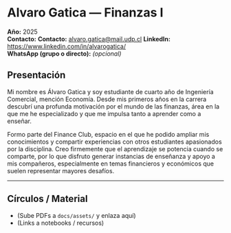 # Alvaro Gatica — Finanzas I

  
**Año:** 2025  
**Contacto:** **Contacto:** [alvaro.gatica@mail.udp.cl](mailto:alvaro.gatica@mail.udp.cl?subject=Consulta%20Tutor%C3%ADas%20Finanzas%20I)
**LinkedIn:** https://www.linkedin.com/in/alvarogatica/  
**WhatsApp (grupo o directo):** _(opcional)_

## Presentación
Mi nombre es Álvaro Gatica y soy estudiante de cuarto año de Ingeniería Comercial, mención Economía.
Desde mis primeros años en la carrera descubrí una profunda motivación por el mundo de las finanzas, área en la que me he especializado y que me impulsa tanto a aprender como a enseñar.

Formo parte del Finance Club, espacio en el que he podido ampliar mis conocimientos y compartir experiencias con otros estudiantes apasionados por la disciplina.
Creo firmemente que el aprendizaje se potencia cuando se comparte, por lo que disfruto generar instancias de enseñanza y apoyo a mis compañeros,
especialmente en temas financieros y económicos que suelen representar mayores desafíos.

---

## Círculos / Material
- (Sube PDFs a `docs/assets/` y enlaza aquí)
- (Links a notebooks / recursos)

